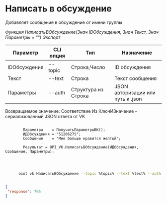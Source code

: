 ﻿---
sidebar_position: 4
---

# Написать в обсуждение
 Добавляет сообщение в обсуждение от имени группы


*Функция НаписатьВОбсуждение(Знач IDОбсуждения, Знач Текст, Знач Параметры = "") Экспорт*

  | Параметр | CLI опция | Тип | Назначение |
  |-|-|-|-|
  | IDОбсуждения | --topic | Строка,Число | ID обсуждения |
  | Текст | --text | Строка | Текст сообщения |
  | Параметры | --auth | Структура из Строка | JSON авторизации или путь к .json |

  
  Возвращаемое значение:   Соответствие Из КлючИЗначение - сериализованный JSON ответа от VK

```bsl title="Пример кода"
	
        Параметры    = ПолучитьПараметрыВК();
        ИДОбсуждения = "51206275";
        Сообщение    = "Мне больше нравится желтый";
        
        Результат = OPI_VK.НаписатьВОбсуждение(ИДОбсуждения, Сообщение, Параметры);
    
	
```

```sh title="Пример команды CLI"
    
      oint vk НаписатьВОбсуждение --topic %topic% --text %text% --auth %auth%


```


```json title="Результат"

{
 "response": 705
}

```

